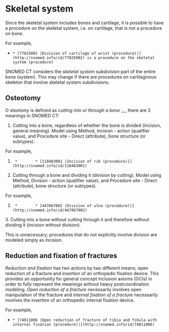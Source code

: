# Skeletal system

Since the skeletal system includes bones and cartilage, it is possible to have a procedure on the skeletal system, i.e. on cartilage, that is not a procedure on bone.

For example,

  *     * [77825002 |Division of cartilage of wrist (procedure)|](http://snomed.info/id/77825002) is a procedure on the skeletal system (procedure)

SNOMED CT considers the  _skeletal system subdivision_ part of the entire bone (system). This may change if there are procedures on cartilaginous skeleton that involve skeletal system subdivisions.

## Osteotomy

O _steotomy_ is defined as  _cutting into or through a bone_ ;__ there are 3 meanings in SNOMED CT:

  1. Cutting into a bone, regardless of whether the bone is divided (incision, general meaning). Model using Method, Incision - action (qualifier value), and Procedure site - Direct (attribute), bone structure (or subtypes).

For example, 

  1.      *        * [118483001 |Incision of rib (procedure)|](http://snomed.info/id/118483001)
  2. Cutting through a bone and dividing it (division by cutting). Model using Method, Division - action (qualifier value), and Procedure site - Direct (attribute), bone structure (or subtypes).

For example, 

  1.      *        * [447867002 |Division of ulna (procedure)|](http://snomed.info/id/447867002)

3\. Cutting into a bone without cutting through it and therefore without dividing it (incision without division). 

This is unnecessary; procedures that do not explicitly involve division are modeled simply as  _Incision_.

## Reduction and fixation of fractures

 _Reduction and fixation_ has two actions by two different means; open reduction of a fracture and insertion of an orthopedic fixation device. This provides an opportunity for general concept inclusion axioms (GCIs) in order to fully represent the meanings without heavy postcoordination modeling.  _Open reduction of a fracture_ necessarily involves open manipulation of the fracture and  _internal fixation of a fracture_ necessarily involves the insertion of an orthopedic internal fixation device.

For example, 

  *     * [74011006 |Open reduction of fracture of tibia and fibula with internal fixation (procedure)|](http://snomed.info/id/74011006)

  

